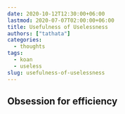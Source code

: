 ```yaml
---
date: 2020-10-12T12:30:00+06:00
lastmod: 2020-07-07T02:00:00+06:00
title: Usefulness of Uselessness
authors: ["tathata"]
categories:
  - thoughts
tags:
  - koan
  - useless
slug: usefulness-of-uselessness
---
```


## Obsession for efficiency
